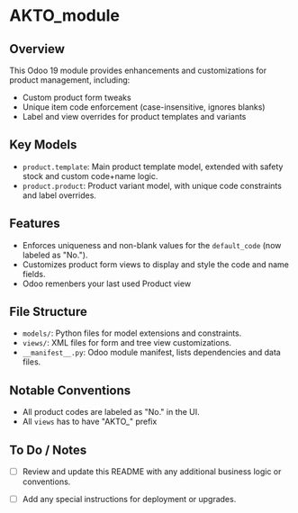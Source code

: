 # AKTO_module

## Overview
This Odoo 19 module provides enhancements and customizations for product management, including:
- Custom product form tweaks
- Unique item code enforcement (case-insensitive, ignores blanks)
- Label and view overrides for product templates and variants

## Key Models
- `product.template`: Main product template model, extended with safety stock and custom code+name logic.
- `product.product`: Product variant model, with unique code constraints and label overrides.

## Features
- Enforces uniqueness and non-blank values for the `default_code` (now labeled as "No.").
- Customizes product form views to display and style the code and name fields.
- Odoo remenbers your last used Product view

## File Structure
- `models/`: Python files for model extensions and constraints.
- `views/`: XML files for form and tree view customizations.
- `__manifest__.py`: Odoo module manifest, lists dependencies and data files.

## Notable Conventions
- All product codes are labeled as "No." in the UI.
- All `views` has to have "AKTO_" prefix

## To Do / Notes
- [ ] Review and update this README with any additional business logic or conventions.
- [ ] Add any special instructions for deployment or upgrades.

